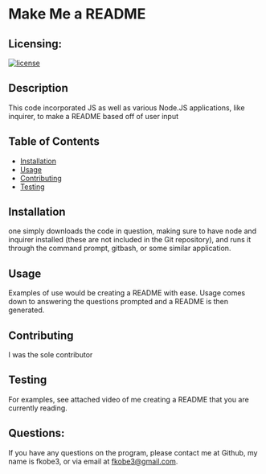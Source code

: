 
  # Make Me a README
  ## Licensing: 
[![license](https://img.shields.io/badge/License-MIT-green.svg)](https://opensource.org/licenses/MIT)

## Description
This code incorporated JS as well as various Node.JS applications, like inquirer, to make a README based off of user input
## Table of Contents
+ [Installation](#installation)
+ [Usage](#usage)
+ [Contributing](#contributing)
+ [Testing](#testing)

## Installation
  one simply downloads the code in question, making sure to have node and inquirer installed (these are not included in the Git repository), and runs it through the command prompt, gitbash, or some similar application.

## Usage
  Examples of use would be creating a README with ease. Usage comes down to answering the questions prompted  and a README is then generated.

## Contributing
  I was the sole contributor

## Testing
  For examples, see attached video of me creating a README that you are currently reading.
  
## Questions:
If you have any questions on the program, please contact me at Github, my name is fkobe3, or via email at fkobe3@gmail.com.
